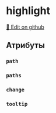 # highlight
[:memo: Edit on github](https://github.com/tihonove/vscode-candy-sugar-extensions/edit/master/server/src/SugarElements/DefaultSugarElementInfos/DataElements/highlight.ts)


## Атрибуты
### `path`

### `paths`

### `change`

### `tooltip`

